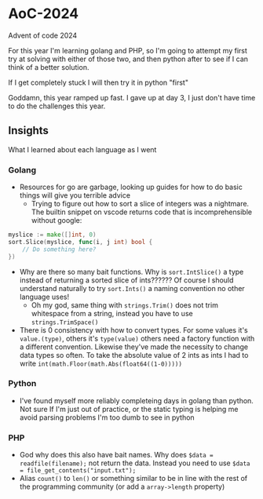 # AoC-2024

Advent of code 2024

For this year I'm learning golang and PHP, so I'm going to attempt my first try at solving with either of those two, and then python after to see if I can think of a better solution.

If I get completely stuck I will then try it in python "first"

Goddamn, this year ramped up fast. I gave up at day 3, I just don't have time to do the challenges this year.

## Insights

What I learned about each language as I went

### Golang

- Resources for go are garbage, looking up guides for how to do basic things will give you terrible advice
  - Trying to figure out how to sort a slice of integers was a nightmare. The builtin snippet on vscode returns code that is incomprehensible without google:
```go 
myslice := make([]int, 0)
sort.Slice(myslice, func(i, j int) bool {
    // Do something here?
})
```

- Why are there so many bait functions. Why is `sort.IntSlice()` a type instead of returning a sorted slice of ints?????? Of course I should understand naturally to try `sort.Ints()` a naming convention no other language uses!
  - Oh my god, same thing with `strings.Trim()` does not trim whitespace from a string, instead you have to use `strings.TrimSpace()`
- There is 0 consistency with how to convert types. For some values it's `value.(type)`, others it's `type(value)` others need a factory function with a different convention. Likewise they've made the necessity to change data types so often. To take the absolute value of 2 ints as ints I had to write `int(math.Floor(math.Abs(float64((1-0)))))`

### Python

- I've found myself more reliably completeing days in golang than python. Not sure If I'm just out of practice, or the static typing is helping me avoid parsing problems I'm too dumb to see in python

### PHP

- God why does this also have bait names. Why does `$data = readfile(filename);` not return the data. Instead you need to use `$data = file_get_contents("input.txt");`
- Alias `count()` to `len()` or something similar to be in line with the rest of the programming community (or add a `array->length` property)
